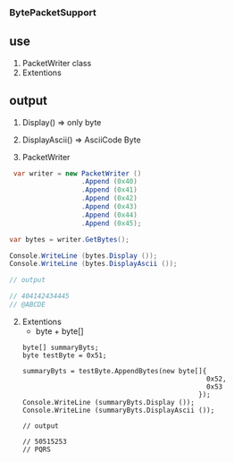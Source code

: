 ### BytePacketSupport

## use
1. PacketWriter class
2. Extentions

## output
1. Display() => only byte
2. DisplayAscii() => AsciiCode Byte

   
1. PacketWriter 
```csharp
 var writer = new PacketWriter ()
                  .Append (0x40)
                  .Append (0x41)
                  .Append (0x42)
                  .Append (0x43)
                  .Append (0x44)
                  .Append (0x45);

var bytes = writer.GetBytes();

Console.WriteLine (bytes.Display ());
Console.WriteLine (bytes.DisplayAscii ());

// output

// 404142434445
// @ABCDE
```

2. Extentions
    - byte + byte[]
    ```
    byte[] summaryByts;
    byte testByte = 0x51;

    summaryByts = testByte.AppendBytes(new byte[]{
                                                  0x52,
                                                  0x53
                                                });
    Console.WriteLine (summaryByts.Display ());
    Console.WriteLine (summaryByts.DisplayAscii ());

    // output
    
    // 50515253
    // PQRS
    ```

    
